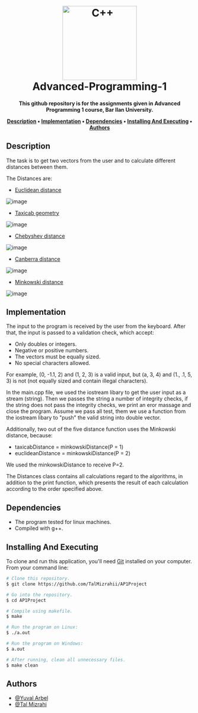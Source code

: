 <h1 align="center">
  <br>
  <a href="https://github.com/TalMizrahii/AP1Project"><img src="https://img.icons8.com/color/344/c-plus-plus-logo.png" alt="C++" width="200"></a>
  <br>
  Advanced-Programming-1
  <br>
</h1>

<h4 align="center">This github repository is for the assignments given in Advanced Programming 1 course, Bar Ilan University.


<p align="center">
  <a href="#description">Description</a> •
  <a href="#implementation">Implementation</a> •
  <a href="#dependencies">Dependencies</a> •
  <a href="#installing-and-executing">Installing And Executing</a> •
  <a href="#authors">Authors</a> 
</p>

## Description

The task is to get two vectors from the user and to calculate different distances between them.

The Distances are:

* [Euclidean distance](https://en.wikipedia.org/wiki/Euclidean_distance)

![image](https://user-images.githubusercontent.com/103560553/202403137-049e516b-ac15-4e21-abbc-bf4f465a83bf.png)


* [Taxicab geometry](https://en.wikipedia.org/wiki/Taxicab_geometry)

![image](https://user-images.githubusercontent.com/103560553/202403477-4c2885df-8eee-4721-897b-dee4e95c4ed0.png)


* [Chebyshev distance](https://en.wikipedia.org/wiki/Chebyshev_distance)

![image](https://user-images.githubusercontent.com/103560553/202403736-3438755a-f128-46a9-8f55-4b1cf69a215f.png)


* [Canberra distance](https://en.wikipedia.org/wiki/Canberra_distance)

![image](https://user-images.githubusercontent.com/103560553/202403909-432f6285-c7cb-4a78-b9e7-a0b6b837c455.png)


* [Minkowski distance](https://en.wikipedia.org/wiki/Minkowski_distance)

![image](https://user-images.githubusercontent.com/103560553/202404050-595c6cba-1b98-42ba-868c-c2c28586d6e4.png)

## Implementation
The input to the program is received by the user from the keyboard. After that, the input is passed to a validation check, which accept:

* Only doubles or integers.
* Negative or positive numbers.
* The vectors must be equally sized.
* No special characters allowed.

For example, (0, -1.1, 2) and (1, 2, 3) is a valid input, but (a, 3, 4) and (1., .1, 5, 3) is not (not equally sized and contain illegal characters).

In the main.cpp file, we used the iostream libary to get the user input as a stream (string).
Then we passes the string a number of integrity checks, if the string does not pass the integrity checks, we print an eror massage and close the program.
Assume we pass all test, them we use a function from the iostream libary to "push" the valid string into double vector. 

Additionally, two out of the five distance function uses the Minkowski distance, because:
* taxicabDistance = minkowskiDistance(P = 1)
* euclideanDistance = minkowskiDistance(P = 2)

We used the minkowskiDistance to receive P=2.

The Distances class contains all calculations regard to the algorithms, in addition to the print function, which presents the result of each calculation according to the order specified above.

## Dependencies

* The program tested for linux machines.
* Compiled with g++.

## Installing And Executing

To clone and run this application, you'll need [Git](https://git-scm.com) installed on your computer. From your command line:

```bash
# Clone this repository.
$ git clone https://github.com/TalMizrahii/AP1Project

# Go into the repository.
$ cd AP1Project

# Compile using makefile.
$ make
```

```bash
# Run the program on Linux:
$ ./a.out
```

```bash
# Run the program on Windows:
$ a.out
```

```bash
# After running, clean all unnecessary files.
$ make clean
```

## Authors
* [@Yuval Arbel](https://github.com/YuvalArbel1)
* [@Tal Mizrahi](https://github.com/TalMizrahii)


